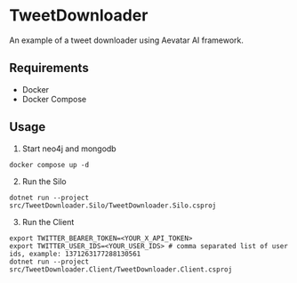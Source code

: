 # TweetDownloader
An example of a tweet downloader using Aevatar AI framework.

## Requirements
- Docker
- Docker Compose

## Usage

1. Start neo4j and mongodb

```
docker compose up -d
```

2. Run the Silo

```
dotnet run --project src/TweetDownloader.Silo/TweetDownloader.Silo.csproj
```

3. Run the Client

```
export TWITTER_BEARER_TOKEN=<YOUR_X_API_TOKEN>
export TWITTER_USER_IDS=<YOUR_USER_IDS> # comma separated list of user ids, example: 1371263177288130561
dotnet run --project src/TweetDownloader.Client/TweetDownloader.Client.csproj
```
